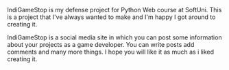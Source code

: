 IndiGameStop is my defense project for Python Web course at SoftUni. This is a project that I've always wanted to make and I'm happy I got around to creating it.

IndiGameStop is a social media site in which you can post some information about your projects as a game developer. You can write posts add comments and many more things. I hope you will like it as much as i liked creating it.
